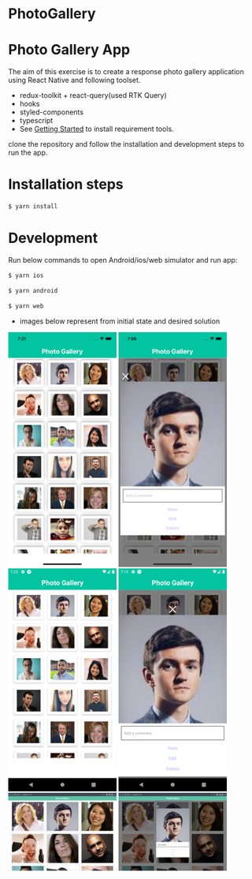 # PhotoGallery


# Photo Gallery App
The aim of this exercise is to create a response photo gallery application using React Native and following toolset.
- redux-toolkit + react-query(used RTK Query)
- hooks
- styled-components
- typescript
- See [Getting Started](https://reactnative.dev/docs/environment-setup) to install requirement tools.



clone the repository and follow the installation and development steps to run the app.


# Installation steps

```bash
$ yarn install
```


# Development

 Run below commands to open Android/ios/web simulator and run app:

```bash
$ yarn ios
```
```bash
$ yarn android
```
```bash
$ yarn web
```


- images below represent from initial state and desired solution

<p float="left">
  <img src="./screenshots/iphone1.png" width="220" title="hover text">
  <img src="./screenshots/iphone2.png" width="220" title="hover text">
  <img src="./screenshots/android1.png" width="220" title="hover text">
  <img src="./screenshots/android2.png" width="220" title="hover text">
  <img src="./screenshots/web1.png" width="220" title="hover text">
  <img src="./screenshots/web2.png" width="220" title="hover text">
</p>






